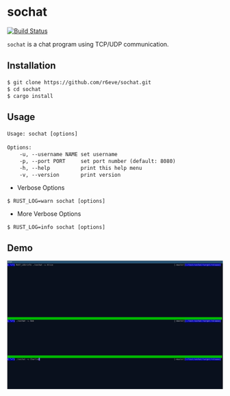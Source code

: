 sochat
======
[![Build Status][]][CI Results]

`sochat` is a chat program using TCP/UDP communication.

## Installation

```console
$ git clone https://github.com/r6eve/sochat.git
$ cd sochat
$ cargo install
```

## Usage

```
Usage: sochat [options]

Options:
    -u, --username NAME set username
    -p, --port PORT     set port number (default: 8080)
    -h, --help          print this help menu
    -v, --version       print version
```

- Verbose Options

```console
$ RUST_LOG=warn sochat [options]
```

- More Verbose Options

```console
$ RUST_LOG=info sochat [options]
```

## Demo

![sochat-demo][]


[Build Status]: https://travis-ci.org/r6eve/sochat.svg?branch=master
[CI Results]: https://travis-ci.org/r6eve/sochat
[sochat-demo]: https://raw.githubusercontent.com/r6eve/screenshots/master/sochat/sochat.gif
